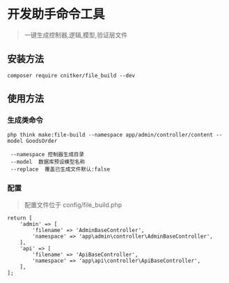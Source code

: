 # 开发助手命令工具
> 一键生成控制器,逻辑,模型,验证层文件

## 安装方法
```
composer require cnitker/file_build --dev
```

## 使用方法

### 生成类命令

```
php think make:file-build --namespace app/admin/controller/content --model GoodsOrder

 --namespace 控制器生成目录
 --model  数据库预设模型名称
 --replace  覆盖已生成文件默认:false
```

### 配置
> 配置文件位于 config/file_build.php

```
return [
    'admin' => [
        'filename' => 'AdminBaseController',
        'namespace' => 'app\admin\controller\AdminBaseController',
    ],
    'api' => [
        'filename' => 'ApiBaseController',
        'namespace' => 'app\api\controller\ApiBaseController',
    ],
];
```

